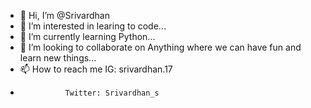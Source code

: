 - 👋 Hi, I’m @Srivardhan
- 👀 I’m interested in learing to code...
- 🌱 I’m currently learning Python...
- 💞️ I’m looking to collaborate on Anything where we can have fun and learn new things...
- 📫 How to reach me IG: srivardhan.17
-               Twitter: Srivardhan_s

<!---
Srioruss/Srioruss is a ✨ special ✨ repository because its `README.md` (this file) appears on your GitHub profile.
You can click the Preview link to take a look at your changes.
--->
